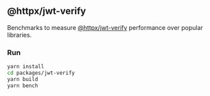 ## @httpx/jwt-verify

Benchmarks to measure [@httpx/jwt-verify](../README.md) performance over
popular libraries.

### Run

```bash
yarn install
cd packages/jwt-verify
yarn build
yarn bench
```

